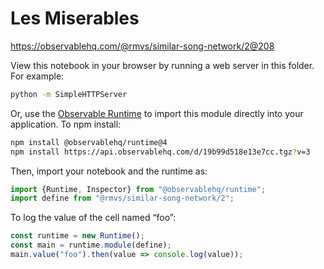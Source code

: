 # Les Miserables

https://observablehq.com/@rmvs/similar-song-network/2@208

View this notebook in your browser by running a web server in this folder. For
example:

~~~sh
python -m SimpleHTTPServer
~~~

Or, use the [Observable Runtime](https://github.com/observablehq/runtime) to
import this module directly into your application. To npm install:

~~~sh
npm install @observablehq/runtime@4
npm install https://api.observablehq.com/d/19b99d518e13e7cc.tgz?v=3
~~~

Then, import your notebook and the runtime as:

~~~js
import {Runtime, Inspector} from "@observablehq/runtime";
import define from "@rmvs/similar-song-network/2";
~~~

To log the value of the cell named “foo”:

~~~js
const runtime = new Runtime();
const main = runtime.module(define);
main.value("foo").then(value => console.log(value));
~~~
